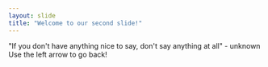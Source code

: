```yaml
---
layout: slide
title: "Welcome to our second slide!"
---
```

"If you don't have anything nice to say, don't say anything at all" - unknown
Use the left arrow to go back!
